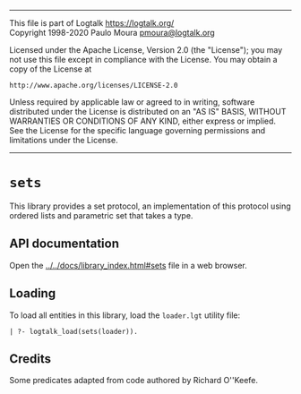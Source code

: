 ________________________________________________________________________

This file is part of Logtalk <https://logtalk.org/>  
Copyright 1998-2020 Paulo Moura <pmoura@logtalk.org>

Licensed under the Apache License, Version 2.0 (the "License");
you may not use this file except in compliance with the License.
You may obtain a copy of the License at

    http://www.apache.org/licenses/LICENSE-2.0

Unless required by applicable law or agreed to in writing, software
distributed under the License is distributed on an "AS IS" BASIS,
WITHOUT WARRANTIES OR CONDITIONS OF ANY KIND, either express or implied.
See the License for the specific language governing permissions and
limitations under the License.
________________________________________________________________________


`sets`
======

This library provides a set protocol, an implementation of this protocol
using ordered lists and parametric set that takes a type.


API documentation
-----------------

Open the [../../docs/library_index.html#sets](../../docs/library_index.html#sets)
file in a web browser.


Loading
-------

To load all entities in this library, load the `loader.lgt` utility file:

	| ?- logtalk_load(sets(loader)).


Credits
-------

Some predicates adapted from code authored by Richard O''Keefe.
